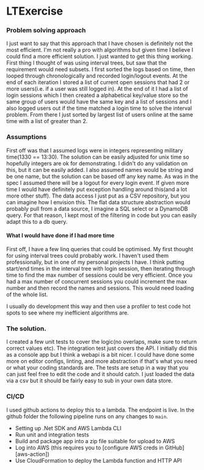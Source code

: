 # LTExercise


### Problem solving approach
I just want to say that this approach that I have chosen is definitely not the most efficient. I'm not really a pro with algorithms
but given time I believe I could find a more efficient solution. I just wanted to get this thing working. First thing I thought of was using interval trees, but saw that the requirement would need subsets.
I first sorted the logs based on time, then looped through chronologically and recorded login/logout events. At the end of each iteration I stored a list of current open sessions that had 2 or more users(i.e. if a user was still logged in).
At the end of it I had a list of login sessions which I then created a alphabetical key/value store so the same group of users would have the same key and a list of sessions and I also logged users out if the time matched a login time to solve the interval problem.
From there I just sorted by largest list of users online at the same time with a list of greater than 2.
 
### Assumptions

First off was that I assumed logs were in integers representing military time(1330 == 13:30). The solution can be easily adjusted for unix time so hopefully integers are ok for demonstrating. 
I didn't do any validation on this, but it can be easily added. I also assumed names would be string and be one name, but the solution can be based off any key name.
As was in the spec I assumed there will be a logout for every login event. If given more time I would have definitely put exception handling around this(and a lot more other stuff). 
The data access I just put as a CSV repository, but you can imagine how I envision this. The flat data structure abstraction would probably pull from a data source, I imagine a SQL select or a DynamoDB query. 
For that reason, I kept most of the filtering in code but you can easily adapt this to a db query. 


#### What I would have done if I had more time
First off, I have a few linq queries that could be optimised. My first thought for using interval trees could probably work. I haven't used them professionally, but in one of my personal projects I have.
I think putting start/end times in the interval tree with login session, then iterating through time to find the max number of sessions could be very efficient. 
Once you had a max number of concurrent sessions you could increment the max number and then record the names and sessions. This would need loading of the whole list. 


I usually do development this way and then use a profiler to test code hot spots to see where my inefficient algorithms are. 

### The solution. 

I created a few unit tests to cover the logic(no overlaps, make sure to return correct values etc). The integration test just covers the API. I initially did this as a console app but I think a webapi is a bit nicer. 
I could have done some more on editor configs, linting, and more abstraction if that's what you need or what your coding standards are. The tests are setup in a way that you can just feel free to edit the code and it should catch. 
I just loaded the data via a csv but it should be fairly easy to sub in your own data store. 

### CI/CD

I used github actions to deploy this to a lambda. The endpoint is live.
In the github folder the following pipeline runs on any changes to `main`.
* Setting up .Net SDK and AWS Lambda CLI
* Run unit and integration tests
* Build and package app into a zip file suitable for upload to AWS
* Log into AWS (this requires you to [configure AWS creds in GitHub][aws-action])
* Use CloudFormation to deploy the Lambda function and HTTP API

